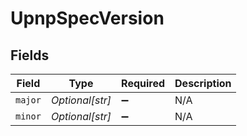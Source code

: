 # UpnpSpecVersion


## Fields

| Field              | Type               | Required           | Description        |
| ------------------ | ------------------ | ------------------ | ------------------ |
| `major`            | *Optional[str]*    | :heavy_minus_sign: | N/A                |
| `minor`            | *Optional[str]*    | :heavy_minus_sign: | N/A                |